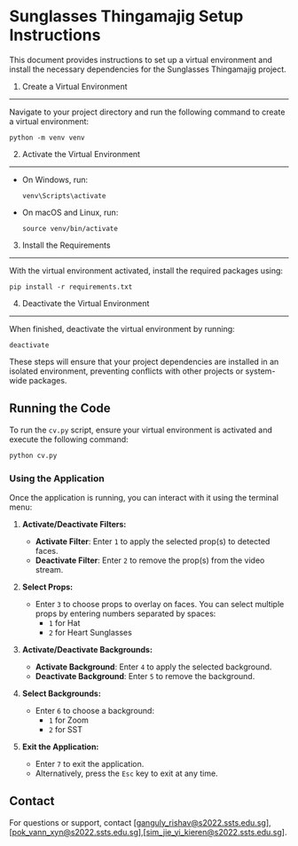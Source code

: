 Sunglasses Thingamajig Setup Instructions
=========================================

This document provides instructions to set up a virtual environment and install the necessary dependencies for the Sunglasses Thingamajig project.

1. Create a Virtual Environment
-------------------------------
Navigate to your project directory and run the following command to create a virtual environment:

    python -m venv venv

2. Activate the Virtual Environment
-----------------------------------
- On Windows, run:

      venv\Scripts\activate

- On macOS and Linux, run:

      source venv/bin/activate

3. Install the Requirements
---------------------------
With the virtual environment activated, install the required packages using:

    pip install -r requirements.txt

4. Deactivate the Virtual Environment
-------------------------------------
When finished, deactivate the virtual environment by running:

    deactivate

These steps will ensure that your project dependencies are installed in an isolated environment, preventing conflicts with other projects or system-wide packages.

## Running the Code
To run the `cv.py` script, ensure your virtual environment is activated and execute the following command:

```bash
python cv.py
```

### Using the Application
Once the application is running, you can interact with it using the terminal menu:

1. **Activate/Deactivate Filters:**
   - **Activate Filter**: Enter `1` to apply the selected prop(s) to detected faces.
   - **Deactivate Filter**: Enter `2` to remove the prop(s) from the video stream.

2. **Select Props:**
   - Enter `3` to choose props to overlay on faces. You can select multiple props by entering numbers separated by spaces:
     - `1` for Hat
     - `2` for Heart Sunglasses

3. **Activate/Deactivate Backgrounds:**
   - **Activate Background**: Enter `4` to apply the selected background.
   - **Deactivate Background**: Enter `5` to remove the background.

4. **Select Backgrounds:**
   - Enter `6` to choose a background:
     - `1` for Zoom
     - `2` for SST

5. **Exit the Application:**
   - Enter `7` to exit the application.
   - Alternatively, press the `Esc` key to exit at any time.


## Contact
For questions or support, contact [ganguly_rishav@s2022.ssts.edu.sg],[pok_vann_xyn@s2022.ssts.edu.sg],[sim_jie_yi_kieren@s2022.ssts.edu.sg].